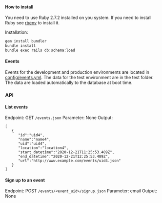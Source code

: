 #### How to install
You need to use Ruby 2.7.2 installed on you system. If you need to install Ruby see [rbenv](https://github.com/rbenv/rbenv) to install it.

Installation:
```sh
gem install bundler
bundle install
bundle exec rails db:schema:load
```

#### Events
Events for the development and production environments are located in [config/events.yml](config/events.yml). The data for the test environment are in the test folder.
The data are loaded automatically to the database at boot time.

### API
#### List events
Endpoint: GET `/events.json`
Parameter: None
Output:
```
[
   {
      "id":"uid4",
      "name":"name4",
      "uid":"uid4",
      "location":"location4",
      "start_datetime":"2020-12-21T11:25:53.489Z",
      "end_datetime":"2020-12-21T12:25:53.489Z",
      "url":"http://www.example.com/events/uid4.json"
   }
]
```


#### Sign up to an event
Endpoint: POST `/events/<event_uid>/signup.json`
Parameter: email
Output: None
